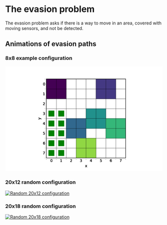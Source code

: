 # The evasion problem

The evasion problem asks if there is a way to move in an area, covered with moving sensors, and not be detected.

## Animations of evasion paths

### 8x8 example configuration
[![Example configuration](/report/example.gif)](/report/example.gif)

### 20x12 random configuration
[![Random 20x12 configuration](/report/random_sensor_network_20x12_s49_p60_e32.gif)](/report/random_sensor_network_20x12_s49_p60_e32.gif)

### 20x18 random configuration
[![Random 20x18 configuration](/report/random_sensor_network_20x18_s66_p80_e247125.gif)](/report/random_sensor_network_20x18_s66_p80_e247125.gif)
